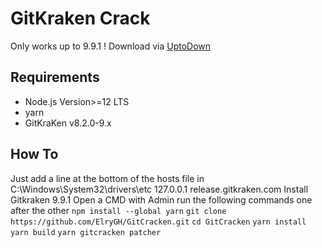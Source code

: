 # GitKraken Crack
Only works up to 9.9.1 ! Download via [UptoDown](https://gitkraken.en.uptodown.com/windows/download/109712959)

## Requirements
- Node.js Version>=12 LTS
- yarn
- GitKraKen v8.2.0-9.x

## How To

Just add a line at the bottom of the hosts file in C:\Windows\System32\drivers\etc 127.0.0.1 release.gitkraken.com
Install Gitkraken 9.9.1
Open a CMD with Admin
run the following commands one after the other
`npm install --global yarn`
`git clone https://github.com/ElryGH/GitCracken.git`
`cd GitCracken`
`yarn install`
`yarn build`
`yarn gitcracken patcher`

